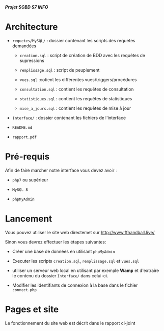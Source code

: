 
***Projet SGBD S7 INFO***


# Architecture

- `requetes/MySQL/` : dossier contenant les scripts des requetes demandées

  - `creation.sql` : script de création de BDD avec les requêtes de supressions

  - `remplissage.sql` : script de peuplement

  - `vues.sql` :cotient les différentes vues/triggers/procédures

  - `consultation.sql` : contient les requêtes de consultation 

  - `statistiques.sql` : contient les requêtes de statistiques 

  - `mise_a_jours.sql` :  contient les requêtes de mise à jour 

- `Interface/` : dossier contenant les fichiers de l'interface

- `README.md`

- `rapport.pdf`

# Pré-requis

Afin de faire marcher notre interface vous devez avoir :

- `php7` ou supérieur

- `MySQL 8`

- `phpMyAdmin`

# Lancement

Vous pouvez utiliser le site web directemet sur http://www.ffhandball.live/


Sinon vous devrez effectuer les étapes suivantes:

- Créer une base de données en utilisant `phpMyAdmin`

- Executer les scripts `creation.sql`, `remplissage.sql` et `vues.sql`

- utiliser un serveur web local en utilisant par exemple **Wamp** et d'extraire le 
contenu du dossier `Interface/` dans celui-ci.

- Modifier les identifiants de connexion à la base dans le fichier `connect.php`

# Pages et site

Le fonctionnement du site web est décrit dans le rapport ci-joint
